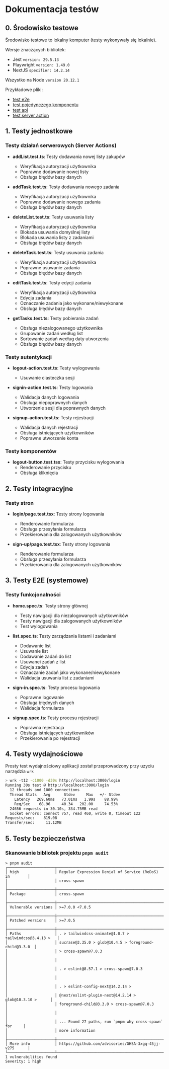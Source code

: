 # Dokumentacja testów

## 0. Środowisko testowe

Środowisko testowe to lokalny komputer (testy wykonywały się lokalnie).

Wersje znaczących bibliotek:

- Jest `version: 29.5.13`
- Playwright `version: 1.49.0`
- NextJS `specifier: 14.2.14`

Wszystko na Node `version 20.12.1`

Przykładowe pliki:

- [test e2e](/e2e/list/list.spec.ts)
- [test pojedynczego komponentu](/app/(login)/login/page.test.tsx)
- [test api](/app/api/logout/route.test.ts)
- [test server action](/app/list/actions/editTask.test.ts)

## 1. Testy jednostkowe

### Testy działań serwerowych (Server Actions)

- **addList.test.ts**: Testy dodawania nowej listy zakupów
  - Weryfikacja autoryzacji użytkownika
  - Poprawne dodawanie nowej listy
  - Obsługa błędów bazy danych

- **addTask.test.ts**: Testy dodawania nowego zadania
  - Weryfikacja autoryzacji użytkownika
  - Poprawne dodawanie nowego zadania
  - Obsługa błędów bazy danych

- **deleteList.test.ts**: Testy usuwania listy
  - Weryfikacja autoryzacji użytkownika
  - Blokada usuwania domyślnej listy
  - Blokada usuwania listy z zadaniami
  - Obsługa błędów bazy danych

- **deleteTask.test.ts**: Testy usuwania zadania
  - Weryfikacja autoryzacji użytkownika
  - Poprawne usuwanie zadania
  - Obsługa błędów bazy danych

- **editTask.test.ts**: Testy edycji zadania
  - Weryfikacja autoryzacji użytkownika
  - Edycja zadania
  - Oznaczanie zadania jako wykonane/niewykonane
  - Obsługa błędów bazy danych

- **getTasks.test.ts**: Testy pobierania zadań
  - Obsługa niezalogowanego użytkownika
  - Grupowanie zadań według list
  - Sortowanie zadań według daty utworzenia
  - Obsługa błędów bazy danych

### Testy autentykacji

- **logout-action.test.ts**: Testy wylogowania
  - Usuwanie ciasteczka sesji

- **signin-action.test.ts**: Testy logowania
  - Walidacja danych logowania
  - Obsługa niepoprawnych danych
  - Utworzenie sesji dla poprawnych danych

- **signup-action.test.ts**: Testy rejestracji
  - Walidacja danych rejestracji
  - Obsługa istniejących użytkowników
  - Poprawne utworzenie konta

### Testy komponentów

- **logout-button.test.tsx**: Testy przycisku wylogowania
  - Renderowanie przycisku
  - Obsługa kliknięcia

## 2. Testy integracyjne

### Testy stron

- **login/page.test.tsx**: Testy strony logowania
  - Renderowanie formularza
  - Obsługa przesyłania formularza
  - Przekierowania dla zalogowanych użytkowników

- **sign-up/page.test.tsx**: Testy strony logowania
  - Renderowanie formularza
  - Obsługa przesyłania formularza
  - Przekierowania dla zalogowanych użytkowników

## 3. Testy E2E (systemowe)

### Testy funkcjonalności

- **home.spec.ts**: Testy strony głównej
  - Testy nawigacji dla niezalogowanych użytkowników
  - Testy nawigacji dla zalogowanych użytkowników
  - Test wylogowania

- **list.spec.ts**: Testy zarządzania listami i zadaniami
  - Dodawanie list
  - Usuwanie list
  - Dodawanie zadań do list
  - Usuwanei zadań z list
  - Edycja zadań
  - Oznaczanie zadań jako wykonane/niewykonane
  - Walidacja usuwania list z zadaniami

- **sign-in.spec.ts**: Testy procesu logowania
  - Poprawne logowanie
  - Obsługa błędnych danych
  - Walidacja formularza

- **signup.spec.ts**: Testy procesu rejestracji
  - Poprawna rejestracja
  - Obsługa istniejących użytkowników
  - Przekierowania po rejestracji

## 4. Testy wydajnościowe

Prosty test wydajnościowy aplikacji został przeprowadzony przy uzyciu narzędzia `wrk`

```bash
> wrk -t12 -c1000 -d30s http://localhost:3000/login
Running 30s test @ http://localhost:3000/login
  12 threads and 1000 connections
  Thread Stats   Avg      Stdev     Max   +/- Stdev
    Latency   269.60ms   73.01ms   1.99s    88.99%
    Req/Sec    68.96     40.34   202.00     74.53%
  24656 requests in 30.10s, 334.75MB read
  Socket errors: connect 757, read 460, write 0, timeout 122
Requests/sec:    819.08
Transfer/sec:     11.12MB
```

## 5. Testy bezpieczeństwa

### Skanowanie bibliotek projektu `pnpm audit`

```
> pnpm audit
┌─────────────────────┬────────────────────────────────────────────────────────┐
│ high                │ Regular Expression Denial of Service (ReDoS) in        │
│                     │ cross-spawn                                            │
├─────────────────────┼────────────────────────────────────────────────────────┤
│ Package             │ cross-spawn                                            │
├─────────────────────┼────────────────────────────────────────────────────────┤
│ Vulnerable versions │ >=7.0.0 <7.0.5                                         │
├─────────────────────┼────────────────────────────────────────────────────────┤
│ Patched versions    │ >=7.0.5                                                │
├─────────────────────┼────────────────────────────────────────────────────────┤
│ Paths               │ . > tailwindcss-animate@1.0.7 > tailwindcss@3.4.13 >   │
│                     │ sucrase@3.35.0 > glob@10.4.5 > foreground-child@3.3.0  │
│                     │ > cross-spawn@7.0.3                                    │
│                     │                                                        │
│                     │ . > eslint@8.57.1 > cross-spawn@7.0.3                  │
│                     │                                                        │
│                     │ . > eslint-config-next@14.2.14 >                       │
│                     │ @next/eslint-plugin-next@14.2.14 > glob@10.3.10 >      │
│                     │ foreground-child@3.3.0 > cross-spawn@7.0.3             │
│                     │                                                        │
│                     │ ... Found 27 paths, run `pnpm why cross-spawn` for     │
│                     │ more information                                       │
├─────────────────────┼────────────────────────────────────────────────────────┤
│ More info           │ https://github.com/advisories/GHSA-3xgq-45jj-v275      │
└─────────────────────┴────────────────────────────────────────────────────────┘
1 vulnerabilities found
Severity: 1 high
```
